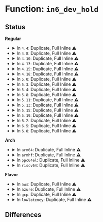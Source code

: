 # Function: <code>in6_dev_hold</code>

## Status
<b>Regular</b>
<ul>
<li>
<details>
<summary>In <code>4.4</code>: Duplicate, Full Inline ⚠️</summary>

**Collision:** Static Duplication

**Inline:** Full

**Transformation:** False

**Instances:**

```
In net/ipv6/anycast.c (ffffffff817c3ce5)
Location: include/net/addrconf.h:307
Inline: True
Inline callers:
  - net/ipv6/anycast.c:__ipv6_dev_ac_inc
```
```
In net/ipv6/addrconf.c (ffffffff817c9deb)
Location: include/net/addrconf.h:307
Inline: True
Inline callers:
  - net/ipv6/addrconf.c:addrconf_mod_rs_timer
  - net/ipv6/addrconf.c:ipv6_regen_rndid
  - net/ipv6/addrconf.c:ipv6_create_tempaddr
```
```
In net/ipv6/route.c (ffffffff817d372c)
Location: include/net/addrconf.h:307
Inline: True
Inline callers:
  - net/ipv6/route.c:ip6_rt_copy_init
  - net/ipv6/route.c:ip6_route_info_create
  - net/ipv6/route.c:ip6_blackhole_route
  - net/ipv6/route.c:addrconf_dst_alloc
```
```
In net/ipv6/mcast.c (ffffffff817e96aa)
Location: include/net/addrconf.h:307
Inline: True
Inline callers:
  - net/ipv6/mcast.c:igmp6_group_dropped
  - net/ipv6/mcast.c:igmp6_event_query
```
```
In net/ipv6/xfrm6_policy.c (ffffffff817fc272)
Location: include/net/addrconf.h:307
Inline: True
```
</details>
</li>
<li>
<details>
<summary>In <code>4.8</code>: Duplicate, Full Inline ⚠️</summary>

**Collision:** Static Duplication

**Inline:** Full

**Transformation:** False

**Instances:**

```
In net/ipv6/anycast.c (ffffffff81830db0)
Location: include/net/addrconf.h:320
Inline: True
Inline callers:
  - net/ipv6/anycast.c:__ipv6_dev_ac_inc
```
```
In net/ipv6/addrconf.c (ffffffff81838b99)
Location: include/net/addrconf.h:320
Inline: True
Inline callers:
  - net/ipv6/addrconf.c:ipv6_regen_rndid
  - net/ipv6/addrconf.c:ipv6_create_tempaddr
  - net/ipv6/addrconf.c:addrconf_mod_rs_timer
```
```
In net/ipv6/route.c (ffffffff81846d0c)
Location: include/net/addrconf.h:320
Inline: True
Inline callers:
  - net/ipv6/route.c:addrconf_dst_alloc
  - net/ipv6/route.c:ip6_rt_copy_init
  - net/ipv6/route.c:ip6_route_info_create
  - net/ipv6/route.c:ip6_blackhole_route
```
```
In net/ipv6/mcast.c (ffffffff8185b833)
Location: include/net/addrconf.h:320
Inline: True
Inline callers:
  - net/ipv6/mcast.c:igmp6_event_query
  - net/ipv6/mcast.c:igmp6_group_dropped
```
```
In net/ipv6/xfrm6_policy.c (ffffffff8186bb77)
Location: include/net/addrconf.h:320
Inline: True
```
</details>
</li>
<li>
<details>
<summary>In <code>4.10</code>: Duplicate, Full Inline ⚠️</summary>

**Collision:** Static Duplication

**Inline:** Full

**Transformation:** False

**Instances:**

```
In net/ipv6/anycast.c (ffffffff81862820)
Location: include/net/addrconf.h:322
Inline: True
Inline callers:
  - net/ipv6/anycast.c:__ipv6_dev_ac_inc
```
```
In net/ipv6/addrconf.c (ffffffff8186d9c2)
Location: include/net/addrconf.h:322
Inline: True
Inline callers:
  - net/ipv6/addrconf.c:ipv6_create_tempaddr
  - net/ipv6/addrconf.c:addrconf_mod_rs_timer
```
```
In net/ipv6/route.c (ffffffff81878af8)
Location: include/net/addrconf.h:322
Inline: True
Inline callers:
  - net/ipv6/route.c:addrconf_dst_alloc
  - net/ipv6/route.c:ip6_rt_copy_init
  - net/ipv6/route.c:ip6_route_info_create
  - net/ipv6/route.c:ip6_blackhole_route
```
```
In net/ipv6/mcast.c (ffffffff8188d733)
Location: include/net/addrconf.h:322
Inline: True
Inline callers:
  - net/ipv6/mcast.c:igmp6_event_query
  - net/ipv6/mcast.c:igmp6_group_dropped
```
```
In net/ipv6/xfrm6_policy.c (ffffffff8189e9d7)
Location: include/net/addrconf.h:322
Inline: True
```
</details>
</li>
<li>
<details>
<summary>In <code>4.13</code>: Duplicate, Full Inline ⚠️</summary>

**Collision:** Static Duplication

**Inline:** Full

**Transformation:** False

**Instances:**

```
In net/ipv6/anycast.c (ffffffff81886fbd)
Location: include/net/addrconf.h:354
Inline: True
Inline callers:
  - net/ipv6/anycast.c:__ipv6_dev_ac_inc
```
```
In net/ipv6/addrconf.c (ffffffff81892808)
Location: include/net/addrconf.h:354
Inline: True
Inline callers:
  - net/ipv6/addrconf.c:ipv6_create_tempaddr
  - net/ipv6/addrconf.c:ipv6_add_addr
  - net/ipv6/addrconf.c:addrconf_mod_rs_timer
```
```
In net/ipv6/route.c (ffffffff8189ddca)
Location: include/net/addrconf.h:354
Inline: True
Inline callers:
  - net/ipv6/route.c:addrconf_dst_alloc
  - net/ipv6/route.c:ip6_rt_copy_init
  - net/ipv6/route.c:ip6_route_info_create
```
```
In net/ipv6/mcast.c (ffffffff818b3de5)
Location: include/net/addrconf.h:354
Inline: True
Inline callers:
  - net/ipv6/mcast.c:igmp6_event_query
  - net/ipv6/mcast.c:igmp6_group_dropped
```
```
In net/ipv6/xfrm6_policy.c (ffffffff818c4f57)
Location: include/net/addrconf.h:354
Inline: True
```
</details>
</li>
<li>
<details>
<summary>In <code>4.15</code>: Duplicate, Full Inline ⚠️</summary>

**Collision:** Static Duplication

**Inline:** Full

**Transformation:** False

**Instances:**

```
In net/ipv6/anycast.c (ffffffff819081dd)
Location: include/net/addrconf.h:353
Inline: True
Inline callers:
  - net/ipv6/anycast.c:__ipv6_dev_ac_inc
```
```
In net/ipv6/addrconf.c (ffffffff81913a51)
Location: include/net/addrconf.h:353
Inline: True
Inline callers:
  - net/ipv6/addrconf.c:ipv6_create_tempaddr
  - net/ipv6/addrconf.c:ipv6_add_addr
  - net/ipv6/addrconf.c:addrconf_mod_rs_timer
```
```
In net/ipv6/route.c (ffffffff81920407)
Location: include/net/addrconf.h:353
Inline: True
Inline callers:
  - net/ipv6/route.c:addrconf_dst_alloc
  - net/ipv6/route.c:ip6_rt_copy_init
  - net/ipv6/route.c:ip6_route_info_create
```
```
In net/ipv6/mcast.c (ffffffff81936b55)
Location: include/net/addrconf.h:353
Inline: True
Inline callers:
  - net/ipv6/mcast.c:igmp6_event_query
  - net/ipv6/mcast.c:mld_dad_start_timer
  - net/ipv6/mcast.c:mld_ifc_start_timer
  - net/ipv6/mcast.c:igmp6_group_dropped
```
```
In net/ipv6/xfrm6_policy.c (ffffffff81948000)
Location: include/net/addrconf.h:353
Inline: True
```
</details>
</li>
<li>
<details>
<summary>In <code>4.18</code>: Duplicate, Full Inline ⚠️</summary>

**Collision:** Static Duplication

**Inline:** Full

**Transformation:** False

**Instances:**

```
In net/ipv6/addrconf.c (ffffffff8196b021)
Location: include/net/addrconf.h:403
Inline: True
Inline callers:
  - net/ipv6/addrconf.c:ipv6_create_tempaddr
  - net/ipv6/addrconf.c:ipv6_add_addr
  - net/ipv6/addrconf.c:addrconf_mod_rs_timer
```
```
In net/ipv6/route.c (ffffffff81977370)
Location: include/net/addrconf.h:403
Inline: True
Inline callers:
  - net/ipv6/route.c:ip6_route_info_create
```
```
In net/ipv6/mcast.c (ffffffff8198f928)
Location: include/net/addrconf.h:403
Inline: True
Inline callers:
  - net/ipv6/mcast.c:igmp6_event_query
  - net/ipv6/mcast.c:mld_dad_start_timer
  - net/ipv6/mcast.c:mld_ifc_start_timer
  - net/ipv6/mcast.c:igmp6_group_dropped
```
```
In net/ipv6/xfrm6_policy.c (ffffffff819a1297)
Location: include/net/addrconf.h:403
Inline: True
```
</details>
</li>
<li>
<details>
<summary>In <code>5.0</code>: Duplicate, Full Inline ⚠️</summary>

**Collision:** Static Duplication

**Inline:** Full

**Transformation:** False

**Instances:**

```
In net/ipv6/addrconf.c (ffffffff819a0a90)
Location: include/net/addrconf.h:411
Inline: True
Inline callers:
  - net/ipv6/addrconf.c:ipv6_create_tempaddr
  - net/ipv6/addrconf.c:ipv6_add_addr
  - net/ipv6/addrconf.c:addrconf_mod_rs_timer
```
```
In net/ipv6/route.c (ffffffff819acfa7)
Location: include/net/addrconf.h:411
Inline: True
Inline callers:
  - net/ipv6/route.c:ip6_route_info_create
```
```
In net/ipv6/mcast.c (ffffffff819c61dc)
Location: include/net/addrconf.h:411
Inline: True
Inline callers:
  - net/ipv6/mcast.c:igmp6_event_query
  - net/ipv6/mcast.c:mld_dad_start_timer
  - net/ipv6/mcast.c:mld_ifc_start_timer
  - net/ipv6/mcast.c:igmp6_group_dropped
```
```
In net/ipv6/xfrm6_policy.c (ffffffff819d7d78)
Location: include/net/addrconf.h:411
Inline: True
```
</details>
</li>
<li>
<details>
<summary>In <code>5.3</code>: Duplicate, Full Inline ⚠️</summary>

**Collision:** Static Duplication

**Inline:** Full

**Transformation:** False

**Instances:**

```
In net/ipv6/addrconf.c (ffffffff81a0cc7d)
Location: include/net/addrconf.h:392
Inline: True
Inline callers:
  - net/ipv6/addrconf.c:ipv6_create_tempaddr
  - net/ipv6/addrconf.c:ipv6_add_addr
  - net/ipv6/addrconf.c:addrconf_mod_rs_timer
```
```
In net/ipv6/mcast.c (ffffffff81a3503d)
Location: include/net/addrconf.h:392
Inline: True
Inline callers:
  - net/ipv6/mcast.c:igmp6_event_query
  - net/ipv6/mcast.c:mld_dad_start_timer
  - net/ipv6/mcast.c:mld_ifc_start_timer
  - net/ipv6/mcast.c:igmp6_group_dropped
```
```
In net/ipv6/xfrm6_policy.c (ffffffff81a46da9)
Location: include/net/addrconf.h:392
Inline: True
```
</details>
</li>
<li>
<details>
<summary>In <code>5.4</code>: Duplicate, Full Inline ⚠️</summary>

**Collision:** Static Duplication

**Inline:** Full

**Transformation:** False

**Instances:**

```
In net/ipv6/addrconf.c (ffffffff81a4395d)
Location: include/net/addrconf.h:392
Inline: True
Inline callers:
  - net/ipv6/addrconf.c:ipv6_create_tempaddr
  - net/ipv6/addrconf.c:ipv6_add_addr
  - net/ipv6/addrconf.c:addrconf_mod_rs_timer
```
```
In net/ipv6/mcast.c (ffffffff81a6bb8a)
Location: include/net/addrconf.h:392
Inline: True
Inline callers:
  - net/ipv6/mcast.c:igmp6_event_query
  - net/ipv6/mcast.c:mld_dad_start_timer
  - net/ipv6/mcast.c:mld_ifc_start_timer
  - net/ipv6/mcast.c:igmp6_group_dropped
```
```
In net/ipv6/xfrm6_policy.c (ffffffff81a7d959)
Location: include/net/addrconf.h:392
Inline: True
```
</details>
</li>
<li>
<details>
<summary>In <code>5.8</code>: Duplicate, Full Inline ⚠️</summary>

**Collision:** Static Duplication

**Inline:** Full

**Transformation:** False

**Instances:**

```
In net/ipv6/addrconf.c (ffffffff81b3e8c2)
Location: include/net/addrconf.h:394
Inline: True
Inline callers:
  - net/ipv6/addrconf.c:inet6_set_iftoken
  - net/ipv6/addrconf.c:addrconf_dad_completed
  - net/ipv6/addrconf.c:addrconf_rs_timer
  - net/ipv6/addrconf.c:ipv6_add_addr
```
```
In net/ipv6/mcast.c (ffffffff81b62f99)
Location: include/net/addrconf.h:394
Inline: True
Inline callers:
  - net/ipv6/mcast.c:mld_ifc_timer_expire
  - net/ipv6/mcast.c:mld_dad_timer_expire
  - net/ipv6/mcast.c:ipv6_mc_dad_complete
  - net/ipv6/mcast.c:igmp6_event_query
  - net/ipv6/mcast.c:mld_add_delrec
```
```
In net/ipv6/xfrm6_policy.c (ffffffff81b783f6)
Location: include/net/addrconf.h:394
Inline: True
```
</details>
</li>
<li>
<details>
<summary>In <code>5.11</code>: Duplicate, Full Inline ⚠️</summary>

**Collision:** Static Duplication

**Inline:** Full

**Transformation:** False

**Instances:**

```
In net/ipv6/addrconf.c (ffffffff81b4d452)
Location: include/net/addrconf.h:397
Inline: True
Inline callers:
  - net/ipv6/addrconf.c:inet6_set_iftoken
  - net/ipv6/addrconf.c:addrconf_dad_completed
  - net/ipv6/addrconf.c:addrconf_rs_timer
  - net/ipv6/addrconf.c:ipv6_add_addr
```
```
In net/ipv6/mcast.c (ffffffff81b71739)
Location: include/net/addrconf.h:397
Inline: True
Inline callers:
  - net/ipv6/mcast.c:mld_ifc_timer_expire
  - net/ipv6/mcast.c:mld_dad_timer_expire
  - net/ipv6/mcast.c:ipv6_mc_dad_complete
  - net/ipv6/mcast.c:igmp6_event_query
  - net/ipv6/mcast.c:mld_add_delrec
```
```
In net/ipv6/xfrm6_policy.c (ffffffff81b8735b)
Location: include/net/addrconf.h:397
Inline: True
```
</details>
</li>
<li>
<details>
<summary>In <code>5.13</code>: Duplicate, Full Inline ⚠️</summary>

**Collision:** Static Duplication

**Inline:** Full

**Transformation:** False

**Instances:**

```
In net/ipv6/addrconf.c (ffffffff81b3b27d)
Location: include/net/addrconf.h:396
Inline: True
Inline callers:
  - net/ipv6/addrconf.c:inet6_set_iftoken
  - net/ipv6/addrconf.c:addrconf_dad_completed
  - net/ipv6/addrconf.c:addrconf_rs_timer
  - net/ipv6/addrconf.c:ipv6_add_addr
```
```
In net/ipv6/mcast.c (ffffffff81b5f4a3)
Location: include/net/addrconf.h:396
Inline: True
Inline callers:
  - net/ipv6/mcast.c:mld_ifc_work
  - net/ipv6/mcast.c:mld_dad_work
  - net/ipv6/mcast.c:ipv6_mc_dad_complete
  - net/ipv6/mcast.c:igmp6_event_report
  - net/ipv6/mcast.c:__mld_query_work
  - net/ipv6/mcast.c:igmp6_event_query
  - net/ipv6/mcast.c:igmp6_group_dropped
```
```
In net/ipv6/xfrm6_policy.c (ffffffff81b7602c)
Location: include/net/addrconf.h:396
Inline: True
```
</details>
</li>
<li>
<details>
<summary>In <code>5.15</code>: Duplicate, Full Inline ⚠️</summary>

**Collision:** Static Duplication

**Inline:** Full

**Transformation:** False

**Instances:**

```
In net/ipv6/addrconf.c (ffffffff81c01a8a)
Location: include/net/addrconf.h:396
Inline: True
Inline callers:
  - net/ipv6/addrconf.c:inet6_set_iftoken
  - net/ipv6/addrconf.c:addrconf_dad_completed
  - net/ipv6/addrconf.c:addrconf_rs_timer
  - net/ipv6/addrconf.c:ipv6_add_addr
```
```
In net/ipv6/mcast.c (ffffffff81c26c63)
Location: include/net/addrconf.h:396
Inline: True
Inline callers:
  - net/ipv6/mcast.c:mld_ifc_work
  - net/ipv6/mcast.c:mld_dad_work
  - net/ipv6/mcast.c:ipv6_mc_dad_complete
  - net/ipv6/mcast.c:igmp6_event_report
  - net/ipv6/mcast.c:__mld_query_work
  - net/ipv6/mcast.c:igmp6_event_query
  - net/ipv6/mcast.c:igmp6_group_dropped
```
```
In net/ipv6/xfrm6_policy.c (ffffffff81c40a9c)
Location: include/net/addrconf.h:396
Inline: True
```
</details>
</li>
<li>
<details>
<summary>In <code>5.19</code>: Duplicate, Full Inline ⚠️</summary>

**Collision:** Static Duplication

**Inline:** Full

**Transformation:** False

**Instances:**

```
In net/ipv6/addrconf.c (ffffffff81d9b7a5)
Location: include/net/addrconf.h:398
Inline: True
Inline callers:
  - net/ipv6/addrconf.c:inet6_set_iftoken
  - net/ipv6/addrconf.c:addrconf_dad_completed
  - net/ipv6/addrconf.c:addrconf_rs_timer
  - net/ipv6/addrconf.c:ipv6_add_addr
```
```
In net/ipv6/mcast.c (ffffffff81dc46dc)
Location: include/net/addrconf.h:398
Inline: True
Inline callers:
  - net/ipv6/mcast.c:mld_ifc_work
  - net/ipv6/mcast.c:mld_dad_work
  - net/ipv6/mcast.c:ipv6_mc_dad_complete
  - net/ipv6/mcast.c:igmp6_event_report
  - net/ipv6/mcast.c:__mld_query_work
  - net/ipv6/mcast.c:igmp6_event_query
  - net/ipv6/mcast.c:igmp6_group_dropped
```
```
In net/ipv6/xfrm6_policy.c (ffffffff81ddf1bd)
Location: include/net/addrconf.h:398
Inline: True
```
</details>
</li>
<li>
<details>
<summary>In <code>6.2</code>: Duplicate, Full Inline ⚠️</summary>

**Collision:** Static Duplication

**Inline:** Full

**Transformation:** False

**Instances:**

```
In net/ipv6/addrconf.c (ffffffff81f6a3e5)
Location: include/net/addrconf.h:398
Inline: True
Inline callers:
  - net/ipv6/addrconf.c:inet6_set_iftoken
  - net/ipv6/addrconf.c:addrconf_dad_completed
  - net/ipv6/addrconf.c:addrconf_rs_timer
  - net/ipv6/addrconf.c:ipv6_add_addr
```
```
In net/ipv6/mcast.c (ffffffff81f9532a)
Location: include/net/addrconf.h:398
Inline: True
Inline callers:
  - net/ipv6/mcast.c:mld_ifc_work
  - net/ipv6/mcast.c:mld_dad_work
  - net/ipv6/mcast.c:ipv6_mc_dad_complete
  - net/ipv6/mcast.c:igmp6_event_report
  - net/ipv6/mcast.c:__mld_query_work
  - net/ipv6/mcast.c:igmp6_event_query
  - net/ipv6/mcast.c:igmp6_group_dropped
```
```
In net/ipv6/xfrm6_policy.c (ffffffff81fb13fd)
Location: include/net/addrconf.h:398
Inline: True
```
</details>
</li>
<li>
<details>
<summary>In <code>6.5</code>: Duplicate, Full Inline ⚠️</summary>

**Collision:** Static Duplication

**Inline:** Full

**Transformation:** False

**Instances:**

```
In net/ipv6/addrconf.c (ffffffff81fca41b)
Location: include/net/addrconf.h:398
Inline: True
Inline callers:
  - net/ipv6/addrconf.c:inet6_set_iftoken
  - net/ipv6/addrconf.c:addrconf_dad_completed
  - net/ipv6/addrconf.c:addrconf_rs_timer
  - net/ipv6/addrconf.c:ipv6_add_addr
```
```
In net/ipv6/mcast.c (ffffffff81ff5cd1)
Location: include/net/addrconf.h:398
Inline: True
Inline callers:
  - net/ipv6/mcast.c:mld_ifc_work
  - net/ipv6/mcast.c:mld_dad_work
  - net/ipv6/mcast.c:ipv6_mc_dad_complete
  - net/ipv6/mcast.c:igmp6_event_report
  - net/ipv6/mcast.c:__mld_query_work
  - net/ipv6/mcast.c:igmp6_event_query
  - net/ipv6/mcast.c:igmp6_group_dropped
```
```
In net/ipv6/xfrm6_policy.c (ffffffff82011aad)
Location: include/net/addrconf.h:398
Inline: True
```
</details>
</li>
<li>
<details>
<summary>In <code>6.8</code>: Duplicate, Full Inline ⚠️</summary>

**Collision:** Static Duplication

**Inline:** Full

**Transformation:** False

**Instances:**

```
In net/ipv6/addrconf.c (ffffffff82097bbb)
Location: include/net/addrconf.h:406
Inline: True
Inline callers:
  - net/ipv6/addrconf.c:inet6_set_iftoken
  - net/ipv6/addrconf.c:addrconf_dad_completed
  - net/ipv6/addrconf.c:addrconf_rs_timer
  - net/ipv6/addrconf.c:ipv6_add_addr
```
```
In net/ipv6/mcast.c (ffffffff820c38e1)
Location: include/net/addrconf.h:406
Inline: True
Inline callers:
  - net/ipv6/mcast.c:mld_ifc_work
  - net/ipv6/mcast.c:mld_dad_work
  - net/ipv6/mcast.c:ipv6_mc_dad_complete
  - net/ipv6/mcast.c:igmp6_event_report
  - net/ipv6/mcast.c:__mld_query_work
  - net/ipv6/mcast.c:igmp6_event_query
  - net/ipv6/mcast.c:igmp6_group_dropped
```
```
In net/ipv6/xfrm6_policy.c (ffffffff820e0a46)
Location: include/net/addrconf.h:406
Inline: True
Inline callers:
  - net/ipv6/xfrm6_policy.c:xfrm6_dst_ifdown
```
</details>
</li>
</ul>
<b>Arch</b>
<ul>
<li>
<details>
<summary>In <code>arm64</code>: Duplicate, Full Inline ⚠️</summary>

**Collision:** Static Duplication

**Inline:** Full

**Transformation:** False

**Instances:**

```
In net/ipv6/addrconf.c (ffff800010d05898)
Location: include/net/addrconf.h:392
Inline: True
Inline callers:
  - net/ipv6/addrconf.c:ipv6_create_tempaddr
  - net/ipv6/addrconf.c:ipv6_add_addr
  - net/ipv6/addrconf.c:addrconf_mod_rs_timer
```
```
In net/ipv6/mcast.c (ffff800010d33858)
Location: include/net/addrconf.h:392
Inline: True
Inline callers:
  - net/ipv6/mcast.c:igmp6_event_query
  - net/ipv6/mcast.c:mld_dad_start_timer
  - net/ipv6/mcast.c:mld_ifc_start_timer
  - net/ipv6/mcast.c:igmp6_group_dropped
```
```
In net/ipv6/xfrm6_policy.c (ffff800010d48b34)
Location: include/net/addrconf.h:392
Inline: True
```
</details>
</li>
<li>
<details>
<summary>In <code>armhf</code>: Duplicate, Full Inline ⚠️</summary>

**Collision:** Static Duplication

**Inline:** Full

**Transformation:** False

**Instances:**

```
In net/ipv6/addrconf.c (c0e0c8bc)
Location: include/net/addrconf.h:392
Inline: True
Inline callers:
  - net/ipv6/addrconf.c:ipv6_create_tempaddr
  - net/ipv6/addrconf.c:ipv6_add_addr
  - net/ipv6/addrconf.c:addrconf_mod_rs_timer
```
```
In net/ipv6/mcast.c (c0e361c8)
Location: include/net/addrconf.h:392
Inline: True
Inline callers:
  - net/ipv6/mcast.c:igmp6_event_query
  - net/ipv6/mcast.c:mld_dad_start_timer
  - net/ipv6/mcast.c:mld_ifc_start_timer
  - net/ipv6/mcast.c:igmp6_group_dropped
```
```
In net/ipv6/xfrm6_policy.c (c0e4a164)
Location: include/net/addrconf.h:392
Inline: True
```
</details>
</li>
<li>
<details>
<summary>In <code>ppc64el</code>: Duplicate, Full Inline ⚠️</summary>

**Collision:** Static Duplication

**Inline:** Full

**Transformation:** False

**Instances:**

```
In net/ipv6/addrconf.c (c000000000e2f858)
Location: include/net/addrconf.h:392
Inline: True
Inline callers:
  - net/ipv6/addrconf.c:ipv6_create_tempaddr
  - net/ipv6/addrconf.c:ipv6_add_addr
  - net/ipv6/addrconf.c:addrconf_mod_rs_timer
```
```
In net/ipv6/mcast.c (c000000000e65b44)
Location: include/net/addrconf.h:392
Inline: True
Inline callers:
  - net/ipv6/mcast.c:igmp6_event_query
  - net/ipv6/mcast.c:igmp6_group_dropped
```
```
In net/ipv6/xfrm6_policy.c (c000000000e7dfc4)
Location: include/net/addrconf.h:392
Inline: True
```
</details>
</li>
<li>
<details>
<summary>In <code>riscv64</code>: Duplicate, Full Inline ⚠️</summary>

**Collision:** Static Duplication

**Inline:** Full

**Transformation:** False

**Instances:**

```
In net/ipv6/addrconf.c (ffffffe00084fc66)
Location: include/net/addrconf.h:392
Inline: True
Inline callers:
  - net/ipv6/addrconf.c:addrconf_dad_completed
  - net/ipv6/addrconf.c:addrconf_rs_timer
  - net/ipv6/addrconf.c:ipv6_create_tempaddr
  - net/ipv6/addrconf.c:ipv6_add_addr
```
```
In net/ipv6/mcast.c (ffffffe000871842)
Location: include/net/addrconf.h:392
Inline: True
Inline callers:
  - net/ipv6/mcast.c:igmp6_event_query
  - net/ipv6/mcast.c:mld_dad_start_timer
  - net/ipv6/mcast.c:mld_ifc_start_timer
  - net/ipv6/mcast.c:igmp6_group_dropped
```
```
In net/ipv6/xfrm6_policy.c (ffffffe000882216)
Location: include/net/addrconf.h:392
Inline: True
```
</details>
</li>
</ul>
<b>Flavor</b>
<ul>
<li>
<details>
<summary>In <code>aws</code>: Duplicate, Full Inline ⚠️</summary>

**Collision:** Static Duplication

**Inline:** Full

**Transformation:** False

**Instances:**

```
In net/ipv6/addrconf.c (ffffffff819e2fed)
Location: include/net/addrconf.h:392
Inline: True
Inline callers:
  - net/ipv6/addrconf.c:ipv6_create_tempaddr
  - net/ipv6/addrconf.c:ipv6_add_addr
  - net/ipv6/addrconf.c:addrconf_mod_rs_timer
```
```
In net/ipv6/mcast.c (ffffffff81a0b21a)
Location: include/net/addrconf.h:392
Inline: True
Inline callers:
  - net/ipv6/mcast.c:igmp6_event_query
  - net/ipv6/mcast.c:mld_dad_start_timer
  - net/ipv6/mcast.c:mld_ifc_start_timer
  - net/ipv6/mcast.c:igmp6_group_dropped
```
```
In net/ipv6/xfrm6_policy.c (ffffffff81a1cfe9)
Location: include/net/addrconf.h:392
Inline: True
```
</details>
</li>
<li>
<details>
<summary>In <code>azure</code>: Duplicate, Full Inline ⚠️</summary>

**Collision:** Static Duplication

**Inline:** Full

**Transformation:** False

**Instances:**

```
In net/ipv6/addrconf.c (ffffffff8199fdad)
Location: include/net/addrconf.h:392
Inline: True
Inline callers:
  - net/ipv6/addrconf.c:ipv6_create_tempaddr
  - net/ipv6/addrconf.c:ipv6_add_addr
  - net/ipv6/addrconf.c:addrconf_mod_rs_timer
```
```
In net/ipv6/mcast.c (ffffffff819c7fda)
Location: include/net/addrconf.h:392
Inline: True
Inline callers:
  - net/ipv6/mcast.c:igmp6_event_query
  - net/ipv6/mcast.c:mld_dad_start_timer
  - net/ipv6/mcast.c:mld_ifc_start_timer
  - net/ipv6/mcast.c:igmp6_group_dropped
```
```
In net/ipv6/xfrm6_policy.c (ffffffff819d9da9)
Location: include/net/addrconf.h:392
Inline: True
```
</details>
</li>
<li>
<details>
<summary>In <code>gcp</code>: Duplicate, Full Inline ⚠️</summary>

**Collision:** Static Duplication

**Inline:** Full

**Transformation:** False

**Instances:**

```
In net/ipv6/addrconf.c (ffffffff81a4da6d)
Location: include/net/addrconf.h:392
Inline: True
Inline callers:
  - net/ipv6/addrconf.c:ipv6_create_tempaddr
  - net/ipv6/addrconf.c:ipv6_add_addr
  - net/ipv6/addrconf.c:addrconf_mod_rs_timer
```
```
In net/ipv6/mcast.c (ffffffff81a75c9a)
Location: include/net/addrconf.h:392
Inline: True
Inline callers:
  - net/ipv6/mcast.c:igmp6_event_query
  - net/ipv6/mcast.c:mld_dad_start_timer
  - net/ipv6/mcast.c:mld_ifc_start_timer
  - net/ipv6/mcast.c:igmp6_group_dropped
```
```
In net/ipv6/xfrm6_policy.c (ffffffff81a87a69)
Location: include/net/addrconf.h:392
Inline: True
```
</details>
</li>
<li>
<details>
<summary>In <code>lowlatency</code>: Duplicate, Full Inline ⚠️</summary>

**Collision:** Static Duplication

**Inline:** Full

**Transformation:** False

**Instances:**

```
In net/ipv6/addrconf.c (ffffffff81a599cd)
Location: include/net/addrconf.h:392
Inline: True
Inline callers:
  - net/ipv6/addrconf.c:ipv6_create_tempaddr
  - net/ipv6/addrconf.c:ipv6_add_addr
  - net/ipv6/addrconf.c:addrconf_mod_rs_timer
```
```
In net/ipv6/mcast.c (ffffffff81a823ca)
Location: include/net/addrconf.h:392
Inline: True
Inline callers:
  - net/ipv6/mcast.c:igmp6_event_query
  - net/ipv6/mcast.c:mld_dad_start_timer
  - net/ipv6/mcast.c:mld_ifc_start_timer
  - net/ipv6/mcast.c:igmp6_group_dropped
```
```
In net/ipv6/xfrm6_policy.c (ffffffff81a94653)
Location: include/net/addrconf.h:392
Inline: True
```
</details>
</li>
</ul>

## Differences
